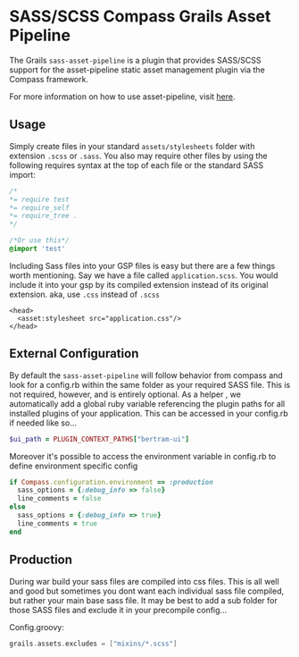 SASS/SCSS Compass Grails Asset Pipeline
=======================================
The Grails `sass-asset-pipeline` is a plugin that provides SASS/SCSS support for the asset-pipeline static asset management plugin via the Compass framework.

For more information on how to use asset-pipeline, visit [here](http://www.github.com/bertramdev/asset-pipeline).


Usage
-----

Simply create files in your standard `assets/stylesheets` folder with extension `.scss` or `.sass`. You also may require other files by using the following requires syntax at the top of each file or the standard SASS import:

```css
/*
*= require test
*= require_self
*= require_tree .
*/

/*Or use this*/
@import 'test'

```

Including Sass files into your GSP files is easy but there are a few things worth mentioning. Say we have a file called `application.scss`. You would include it into your gsp by its compiled extension instead of its original extension. aka, use `.css` instead of `.scss`

```gsp
<head>
  <asset:stylesheet src="application.css"/>
</head>
```

External Configuration
----------------------
By default the `sass-asset-pipeline` will follow behavior from compass and look for a config.rb within the same folder as your required SASS file. This is not required, however, and is entirely optional. As a helper , we automatically add a global ruby variable referencing the plugin paths for all installed plugins of your application. This can be accessed in your config.rb if needed like so...

```ruby
$ui_path = PLUGIN_CONTEXT_PATHS["bertram-ui"]
```

Moreover it's possible to access the environment variable in config.rb to define environment specific config

```ruby
if Compass.configuration.environment == :production
  sass_options = {:debug_info => false}
  line_comments = false
else
  sass_options = {:debug_info => true}
  line_comments = true
end
```

Production
----------
During war build your sass files are compiled into css files. This is all well and good but sometimes you dont want each individual sass file compiled, but rather your main base sass file. It may be best to add a sub folder for those SASS files and exclude it in your precompile config...

Config.groovy:
```groovy
grails.assets.excludes = ["mixins/*.scss"]
```
